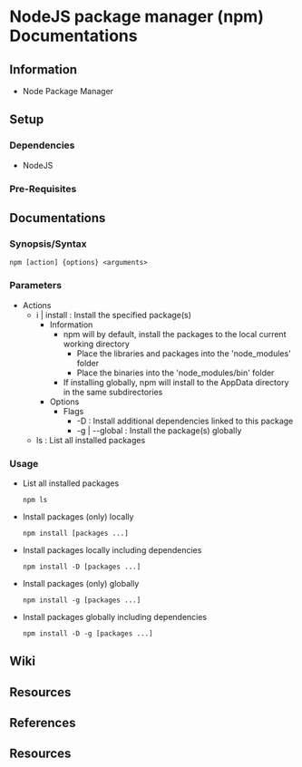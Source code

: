 # NodeJS package manager (npm) Documentations

## Information
- Node Package Manager

## Setup
### Dependencies
+ NodeJS

### Pre-Requisites

## Documentations
### Synopsis/Syntax
```console
npm [action] {options} <arguments>
```

### Parameters
- Actions
    - i | install : Install the specified package(s)
        - Information
            - npm will by default, install the packages to the local current working directory
                + Place the libraries and packages into the 'node_modules' folder
                + Place the binaries into the 'node_modules/bin' folder
            - If installing globally, npm will install to the AppData directory in the same subdirectories
        - Options
            - Flags
                + -D : Install additional dependencies linked to this package
                + -g | --global : Install the package(s) globally
    - ls : List all installed packages
        

### Usage
- List all installed packages
    ```console
    npm ls
    ```

- Install packages (only) locally
    ```console
    npm install [packages ...]
    ```

- Install packages locally including dependencies
    ```console
    npm install -D [packages ...]
    ```

- Install packages (only) globally
    ```console
    npm install -g [packages ...]
    ```

- Install packages globally including dependencies
    ```console
    npm install -D -g [packages ...]
    ```

## Wiki

## Resources

## References

## Resources

